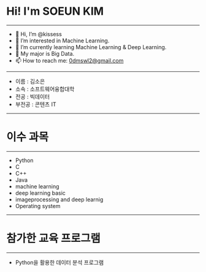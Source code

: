 # Hi! I'm SOEUN KIM

---

- 👋 Hi, I’m @kissess
- 👀 I’m interested in Machine Learning.
- 🌱 I’m currently learning Machine Learning & Deep Learning.
- 💞️ My major is Big Data.
- 📫 How to reach me: 0dmswl2@gmail.com

----

- 이름 : 김소은
- 소속 : 소프트웨어융합대학
- 전공 : 빅데이터
- 부전공 : 콘텐츠 IT

---

# 이수 과목

---

- Python
- C
- C++
- Java
- machine learning
- deep learning basic
- imageprocessing and deep learnig
- Operating system

---

# 참가한 교육 프로그램

---
- Python을 활용한 데이터 분석 프로그램

